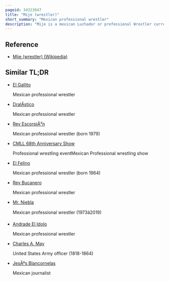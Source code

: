 ```yaml
---
pageid: 34323047
title: "Mije (wrestler)"
short_summary: "Mexican professional wrestler"
description: "Mije is a mexican Luchador or professional Wrestler currently working for the mexican Promotion mexican Consejo Mundial de lucha Libre where he portrays a Heel. He is one of the Competitors in the Micro Estrella Division at Cmll where he competes with and against other Wrestlers with Dwarfism."
---
```


## Reference

- [Mije (wrestler) (Wikipedia)](https://en.wikipedia.org/?curid=34323047)

## Similar TL;DR

- [El Gallito](/tldr/en/el-gallito)

  Mexican professional wrestler

- [DralÃ­stico](/tldr/en/dralistico)

  Mexican professional wrestler

- [Rey EscorpiÃ³n](/tldr/en/rey-escorpion)

  Mexican professional wrestler (born 1979)

- [CMLL 68th Anniversary Show](/tldr/en/cmll-68th-anniversary-show)

  Professional wrestling eventMexican Professional wrestling show

- [El Felino](/tldr/en/el-felino)

  Mexican professional wrestler (born 1964)

- [Rey Bucanero](/tldr/en/rey-bucanero)

  Mexican professional wrestler

- [Mr. Niebla](/tldr/en/mr-niebla)

  Mexican professional wrestler (1973â2019)

- [Andrade El Idolo](/tldr/en/andrade-el-idolo)

  Mexican professional wrestler

- [Charles A. May](/tldr/en/charles-a-may)

  United States Army officer (1818-1864)

- [JesÃºs Blancornelas](/tldr/en/jesus-blancornelas)

  Mexican journalist
